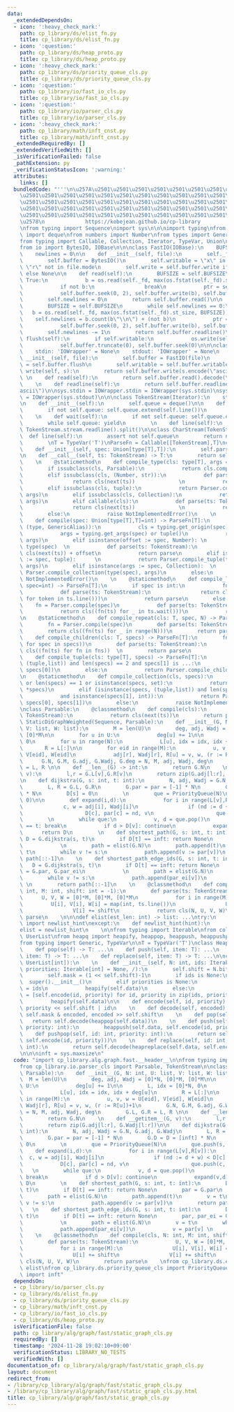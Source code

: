 ```yaml
---
data:
  _extendedDependsOn:
  - icon: ':heavy_check_mark:'
    path: cp_library/ds/elist_fn.py
    title: cp_library/ds/elist_fn.py
  - icon: ':question:'
    path: cp_library/ds/heap_proto.py
    title: cp_library/ds/heap_proto.py
  - icon: ':heavy_check_mark:'
    path: cp_library/ds/priority_queue_cls.py
    title: cp_library/ds/priority_queue_cls.py
  - icon: ':question:'
    path: cp_library/io/fast_io_cls.py
    title: cp_library/io/fast_io_cls.py
  - icon: ':question:'
    path: cp_library/io/parser_cls.py
    title: cp_library/io/parser_cls.py
  - icon: ':heavy_check_mark:'
    path: cp_library/math/inft_cnst.py
    title: cp_library/math/inft_cnst.py
  _extendedRequiredBy: []
  _extendedVerifiedWith: []
  _isVerificationFailed: false
  _pathExtension: py
  _verificationStatusIcon: ':warning:'
  attributes:
    links: []
  bundledCode: "'''\n\u257A\u2501\u2501\u2501\u2501\u2501\u2501\u2501\u2501\u2501\u2501\
    \u2501\u2501\u2501\u2501\u2501\u2501\u2501\u2501\u2501\u2501\u2501\u2501\u2501\
    \u2501\u2501\u2501\u2501\u2501\u2501\u2501\u2501\u2501\u2501\u2501\u2501\u2501\
    \u2501\u2501\u2501\u2501\u2501\u2501\u2501\u2501\u2501\u2501\u2501\u2501\u2501\
    \u2501\u2501\u2501\u2501\u2501\u2501\u2501\u2501\u2501\u2501\u2501\u2501\u2501\
    \u2578\n             https://kobejean.github.io/cp-library               \n'''\n\
    \nfrom typing import Sequence\nimport sys\n\n\nimport typing\nfrom collections\
    \ import deque\nfrom numbers import Number\nfrom types import GenericAlias \n\
    from typing import Callable, Collection, Iterator, TypeVar, Union\nimport os\n\
    from io import BytesIO, IOBase\n\n\nclass FastIO(IOBase):\n    BUFSIZE = 8192\n\
    \    newlines = 0\n\n    def __init__(self, file):\n        self._fd = file.fileno()\n\
    \        self.buffer = BytesIO()\n        self.writable = \"x\" in file.mode or\
    \ \"r\" not in file.mode\n        self.write = self.buffer.write if self.writable\
    \ else None\n\n    def read(self):\n        BUFSIZE = self.BUFSIZE\n        while\
    \ True:\n            b = os.read(self._fd, max(os.fstat(self._fd).st_size, BUFSIZE))\n\
    \            if not b:\n                break\n            ptr = self.buffer.tell()\n\
    \            self.buffer.seek(0, 2), self.buffer.write(b), self.buffer.seek(ptr)\n\
    \        self.newlines = 0\n        return self.buffer.read()\n\n    def readline(self):\n\
    \        BUFSIZE = self.BUFSIZE\n        while self.newlines == 0:\n         \
    \   b = os.read(self._fd, max(os.fstat(self._fd).st_size, BUFSIZE))\n        \
    \    self.newlines = b.count(b\"\\n\") + (not b)\n            ptr = self.buffer.tell()\n\
    \            self.buffer.seek(0, 2), self.buffer.write(b), self.buffer.seek(ptr)\n\
    \        self.newlines -= 1\n        return self.buffer.readline()\n\n    def\
    \ flush(self):\n        if self.writable:\n            os.write(self._fd, self.buffer.getvalue())\n\
    \            self.buffer.truncate(0), self.buffer.seek(0)\n\n\nclass IOWrapper(IOBase):\n\
    \    stdin: 'IOWrapper' = None\n    stdout: 'IOWrapper' = None\n    \n    def\
    \ __init__(self, file):\n        self.buffer = FastIO(file)\n        self.flush\
    \ = self.buffer.flush\n        self.writable = self.buffer.writable\n\n    def\
    \ write(self, s):\n        return self.buffer.write(s.encode(\"ascii\"))\n   \
    \ \n    def read(self):\n        return self.buffer.read().decode(\"ascii\")\n\
    \    \n    def readline(self):\n        return self.buffer.readline().decode(\"\
    ascii\")\n\nsys.stdin = IOWrapper.stdin = IOWrapper(sys.stdin)\nsys.stdout = IOWrapper.stdout\
    \ = IOWrapper(sys.stdout)\n\n\nclass TokenStream(Iterator):\n    stream = IOWrapper.stdin\n\
    \n    def __init__(self):\n        self.queue = deque()\n\n    def __next__(self):\n\
    \        if not self.queue: self.queue.extend(self.line())\n        return self.queue.popleft()\n\
    \    \n    def wait(self):\n        if not self.queue: self.queue.extend(self.line())\n\
    \        while self.queue: yield\n        \n    def line(self):\n        return\
    \ TokenStream.stream.readline().split()\n\nclass CharStream(TokenStream):\n  \
    \  def line(self):\n        assert not self.queue\n        return next(TokenStream.stream).rstrip()\n\
    \        \nT = TypeVar('T')\nParseFn = Callable[[TokenStream],T]\nclass Parser:\n\
    \    def __init__(self, spec: Union[type[T],T]):\n        self.parse = Parser.compile(spec)\n\
    \n    def __call__(self, ts: TokenStream) -> T:\n        return self.parse(ts)\n\
    \    \n    @staticmethod\n    def compile_type(cls: type[T], args = ()) -> T:\n\
    \        if issubclass(cls, Parsable):\n            return cls.compile(*args)\n\
    \        elif issubclass(cls, (Number, str)):\n            def parse(ts: TokenStream):\n\
    \                return cls(next(ts))              \n            return parse\n\
    \        elif issubclass(cls, tuple):\n            return Parser.compile_tuple(cls,\
    \ args)\n        elif issubclass(cls, Collection):\n            return Parser.compile_collection(cls,\
    \ args)\n        elif callable(cls):\n            def parse(ts: TokenStream):\n\
    \                return cls(next(ts))              \n            return parse\n\
    \        else:\n            raise NotImplementedError()\n    \n    @staticmethod\n\
    \    def compile(spec: Union[type[T],T]=int) -> ParseFn[T]:\n        if isinstance(spec,\
    \ (type, GenericAlias)):\n            cls = typing.get_origin(spec) or spec\n\
    \            args = typing.get_args(spec) or tuple()\n            return Parser.compile_type(cls,\
    \ args)\n        elif isinstance(offset := spec, Number): \n            cls =\
    \ type(spec)  \n            def parse(ts: TokenStream):\n                return\
    \ cls(next(ts)) + offset\n            return parse\n        elif isinstance(args\
    \ := spec, tuple):      \n            return Parser.compile_tuple(type(spec),\
    \ args)\n        elif isinstance(args := spec, Collection):  \n            return\
    \ Parser.compile_collection(type(spec), args)\n        else:\n            raise\
    \ NotImplementedError()\n    \n    @staticmethod\n    def compile_line(cls: T,\
    \ spec=int) -> ParseFn[T]:\n        if spec is int:\n            fn = Parser.compile(spec)\n\
    \            def parse(ts: TokenStream):\n                return cls((int(token)\
    \ for token in ts.line()))\n            return parse\n        else:\n        \
    \    fn = Parser.compile(spec)\n            def parse(ts: TokenStream):\n    \
    \            return cls((fn(ts) for _ in ts.wait()))\n            return parse\n\
    \n    @staticmethod\n    def compile_repeat(cls: T, spec, N) -> ParseFn[T]:\n\
    \        fn = Parser.compile(spec)\n        def parse(ts: TokenStream):\n    \
    \        return cls((fn(ts) for _ in range(N)))\n        return parse\n\n    @staticmethod\n\
    \    def compile_children(cls: T, specs) -> ParseFn[T]:\n        fns = tuple((Parser.compile(spec)\
    \ for spec in specs))\n        def parse(ts: TokenStream):\n            return\
    \ cls((fn(ts) for fn in fns))  \n        return parse\n            \n    @staticmethod\n\
    \    def compile_tuple(cls: type[T], specs) -> ParseFn[T]:\n        if isinstance(specs,\
    \ (tuple,list)) and len(specs) == 2 and specs[1] is ...:\n            return Parser.compile_line(cls,\
    \ specs[0])\n        else:\n            return Parser.compile_children(cls, specs)\n\
    \n    @staticmethod\n    def compile_collection(cls, specs):\n        if not specs\
    \ or len(specs) == 1 or isinstance(specs, set):\n            return Parser.compile_line(cls,\
    \ *specs)\n        elif (isinstance(specs, (tuple,list)) and len(specs) == 2 \n\
    \            and isinstance(specs[1], int)):\n            return Parser.compile_repeat(cls,\
    \ specs[0], specs[1])\n        else:\n            raise NotImplementedError()\n\
    \nclass Parsable:\n    @classmethod\n    def compile(cls):\n        def parser(ts:\
    \ TokenStream):\n            return cls(next(ts))\n        return parser\n\nclass\
    \ StaticDiGraphWeighted(Sequence, Parsable):\n    def __init__(G, N: int, U: list,\
    \ V: list, W: list):\n        M = len(U)\n        deg, adj, Wadj = [0]*N, [0]*M,\
    \ [0]*M\n\n        for u in U:\n            deg[u] += 1\n\n        L, idx = [0]*N,\
    \ 0\n        for u in range(N):\n            L[u], idx = idx, idx + deg[u]\n \
    \       R = L[:]\n\n        for eid in range(M):\n            u, v, w = U[eid],\
    \ V[eid], W[eid]\n            adj[r], Wadj[r], R[u] = v, w, (r := R[u])+1\n  \
    \      G.N, G.M, G.adj, G.Wadj, G.deg = N, M, adj, Wadj, deg\n        G.L, G.R\
    \ = L, R \n\n    def __len__(G) -> int:\n        return G.N\n    \n    def __getitem__(G,\
    \ v):\n        l,r = G.L[v],G.R[v]\n        return zip(G.adj[l:r], G.Wadj[l:r])\n\
    \n    def dijkstra(G, s: int, t: int):\n        N, adj, Wadj = G.N, G.adj, G.Wadj\n\
    \        L, R = G.L, G.R\n        G.par = par = [-1] * N\n        G.D = D = [inft]\
    \ * N\n        D[s] = 0\n        \n        que = PriorityQueue(N)\n        que.push(s,\
    \ 0)\n\n        def expand(i,d):\n            for i in range(L[v],R[v]):\n   \
    \             c, w = adj[i], Wadj[i]\n                if (nd := d + w) < D[c]:\n\
    \                    D[c], par[c] = nd, v\n                    que.push(c, nd)\n\
    \        \n        while que:\n            v, d = que.pop()\n            if v\
    \ == t: break\n            if d > D[v]: continue\n            expand(v,d)\n  \
    \      return D\n        \n    def shortest_path(G, s: int, t: int):\n       \
    \ D = G.dijkstra(s, t)\n        if D[t] == inft: return None\n        par = G.par\n\
    \            \n        path = elist(G.N)\n        path.append(t)\n        v =\
    \ t\n        while v != s:\n            path.append(v := par[v])\n        return\
    \ path[::-1]\n    \n    def shortest_path_edge_ids(G, s: int, t: int):\n     \
    \   D = G.dijkstra(s, t)\n        if D[t] == inft: return None\n        par, par_ei\
    \ = G.par, G.par_ei\n            \n        path = elist(G.N)\n        v = t\n\
    \        while v != s:\n            path.append(par_ei[v])\n            v = par[v]\
    \ \n        return path[::-1]\n    \n    @classmethod\n    def compile(cls, N:\
    \ int, M: int, shift: int = -1):\n        def parse(ts: TokenStream):\n      \
    \      U, V, W = [0]*M, [0]*M, [0]*M\n            for i in range(M):\n       \
    \         U[i], V[i], W[i] = map(int, ts.line())\n                U[i] += shift\n\
    \                V[i] += shift\n            return cls(N, U, V, W)\n        return\
    \ parse\n    \n\n\ndef elist(est_len: int) -> list: ...\ntry:\n    from __pypy__\
    \ import newlist_hint\nexcept:\n    def newlist_hint(hint):\n        return []\n\
    elist = newlist_hint\n    \n\nfrom typing import Iterable\nfrom collections import\
    \ UserList\nfrom heapq import heapify, heappop, heappush, heappushpop, heapreplace\n\
    from typing import Generic, TypeVar\n\nT = TypeVar('T')\nclass HeapProtocol(Generic[T]):\n\
    \    def pop(self) -> T: ...\n    def push(self, item: T): ...\n    def pushpop(self,\
    \ item: T) -> T: ...\n    def replace(self, item: T) -> T: ...\n\nclass PriorityQueue(HeapProtocol[int],\
    \ UserList[int]):\n    \n    def __init__(self, N: int, ids: Iterable[int] = None,\
    \ priorities: Iterable[int] = None, /):\n        self.shift = N.bit_length()\n\
    \        self.mask = (1 << self.shift)-1\n        if ids is None:\n          \
    \  super().__init__()\n        elif priorities is None:\n            self.data\
    \ = ids\n            heapify(self.data)\n        else:\n            self.data\
    \ = [self.encode(id, priority) for id, priority in zip(ids, priorities)]\n   \
    \         heapify(self.data)\n\n    def encode(self, id, priority):\n        return\
    \ priority << self.shift | id\n    \n    def decode(self, encoded):\n        return\
    \ self.mask & encoded, encoded >> self.shift\n    \n    def pop(self):\n     \
    \   return self.decode(heappop(self.data))\n    \n    def push(self, id: int,\
    \ priority: int):\n        heappush(self.data, self.encode(id, priority))\n\n\
    \    def pushpop(self, id: int, priority: int):\n        return self.decode(heappushpop(self.data,\
    \ self.encode(id, priority)))\n    \n    def replace(self, id: int, priority:\
    \ int):\n        return self.decode(heapreplace(self.data, self.encode(id, priority)))\n\
    \n\n\ninft = sys.maxsize\n"
  code: "import cp_library.alg.graph.fast.__header__\n\nfrom typing import Sequence\n\
    from cp_library.io.parser_cls import Parsable, TokenStream\n\nclass StaticDiGraphWeighted(Sequence,\
    \ Parsable):\n    def __init__(G, N: int, U: list, V: list, W: list):\n      \
    \  M = len(U)\n        deg, adj, Wadj = [0]*N, [0]*M, [0]*M\n\n        for u in\
    \ U:\n            deg[u] += 1\n\n        L, idx = [0]*N, 0\n        for u in range(N):\n\
    \            L[u], idx = idx, idx + deg[u]\n        R = L[:]\n\n        for eid\
    \ in range(M):\n            u, v, w = U[eid], V[eid], W[eid]\n            adj[r],\
    \ Wadj[r], R[u] = v, w, (r := R[u])+1\n        G.N, G.M, G.adj, G.Wadj, G.deg\
    \ = N, M, adj, Wadj, deg\n        G.L, G.R = L, R \n\n    def __len__(G) -> int:\n\
    \        return G.N\n    \n    def __getitem__(G, v):\n        l,r = G.L[v],G.R[v]\n\
    \        return zip(G.adj[l:r], G.Wadj[l:r])\n\n    def dijkstra(G, s: int, t:\
    \ int):\n        N, adj, Wadj = G.N, G.adj, G.Wadj\n        L, R = G.L, G.R\n\
    \        G.par = par = [-1] * N\n        G.D = D = [inft] * N\n        D[s] =\
    \ 0\n        \n        que = PriorityQueue(N)\n        que.push(s, 0)\n\n    \
    \    def expand(i,d):\n            for i in range(L[v],R[v]):\n              \
    \  c, w = adj[i], Wadj[i]\n                if (nd := d + w) < D[c]:\n        \
    \            D[c], par[c] = nd, v\n                    que.push(c, nd)\n     \
    \   \n        while que:\n            v, d = que.pop()\n            if v == t:\
    \ break\n            if d > D[v]: continue\n            expand(v,d)\n        return\
    \ D\n        \n    def shortest_path(G, s: int, t: int):\n        D = G.dijkstra(s,\
    \ t)\n        if D[t] == inft: return None\n        par = G.par\n            \n\
    \        path = elist(G.N)\n        path.append(t)\n        v = t\n        while\
    \ v != s:\n            path.append(v := par[v])\n        return path[::-1]\n \
    \   \n    def shortest_path_edge_ids(G, s: int, t: int):\n        D = G.dijkstra(s,\
    \ t)\n        if D[t] == inft: return None\n        par, par_ei = G.par, G.par_ei\n\
    \            \n        path = elist(G.N)\n        v = t\n        while v != s:\n\
    \            path.append(par_ei[v])\n            v = par[v] \n        return path[::-1]\n\
    \    \n    @classmethod\n    def compile(cls, N: int, M: int, shift: int = -1):\n\
    \        def parse(ts: TokenStream):\n            U, V, W = [0]*M, [0]*M, [0]*M\n\
    \            for i in range(M):\n                U[i], V[i], W[i] = map(int, ts.line())\n\
    \                U[i] += shift\n                V[i] += shift\n            return\
    \ cls(N, U, V, W)\n        return parse\n    \nfrom cp_library.ds.elist_fn import\
    \ elist\nfrom cp_library.ds.priority_queue_cls import PriorityQueue\nfrom cp_library.math.inft_cnst\
    \ import inft"
  dependsOn:
  - cp_library/io/parser_cls.py
  - cp_library/ds/elist_fn.py
  - cp_library/ds/priority_queue_cls.py
  - cp_library/math/inft_cnst.py
  - cp_library/io/fast_io_cls.py
  - cp_library/ds/heap_proto.py
  isVerificationFile: false
  path: cp_library/alg/graph/fast/static_graph_cls.py
  requiredBy: []
  timestamp: '2024-11-28 19:02:10+09:00'
  verificationStatus: LIBRARY_NO_TESTS
  verifiedWith: []
documentation_of: cp_library/alg/graph/fast/static_graph_cls.py
layout: document
redirect_from:
- /library/cp_library/alg/graph/fast/static_graph_cls.py
- /library/cp_library/alg/graph/fast/static_graph_cls.py.html
title: cp_library/alg/graph/fast/static_graph_cls.py
---
```

